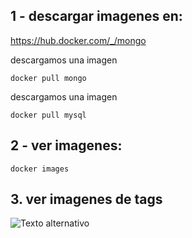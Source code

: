 ## 1 - descargar imagenes en:
https://hub.docker.com/_/mongo

descargamos una  imagen
``` ssh
docker pull mongo
```

descargamos una  imagen
``` ssh
docker pull mysql
```
## 2 - ver imagenes:

``` ssh
docker images 
```

## 3. ver imagenes de tags

![Texto alternativo](https://1.bp.blogspot.com/-k7nZqXKnAtU/XjIgU1Dd6UI/AAAAAAAATOw/VK1_Qt0n60sFyoxRdyONbci-vhuvy3pIACLcBGAsYHQ/s1600/chrome_PmrkfnJIYI.png "Título alternativo")

